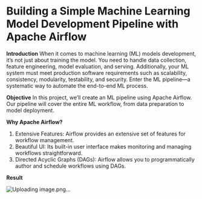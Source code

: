 # Building a Simple Machine Learning Model Development Pipeline with Apache Airflow

**Introduction**
When it comes to machine learning (ML) models development, it’s not just about training the model. You need to handle data collection, feature engineering, model evaluation, and serving. Additionally, your ML system must meet production software requirements such as scalability, consistency, modularity, testability, and security. Enter the ML pipeline—a systematic way to automate the end-to-end ML process.


**Objective** 
In this project, we’ll create an ML pipeline using Apache Airflow. Our pipeline will cover the entire ML workflow, from data preparation to model deployment.


**Why Apache Airflow?**
1. Extensive Features: Airflow provides an extensive set of features for workflow management.
2. Beautiful UI: Its built-in user interface makes monitoring and managing workflows straightforward.
3. Directed Acyclic Graphs (DAGs): Airflow allows you to programmatically author and schedule workflows using DAGs.


**Result**

![Uploading image.png…]()
